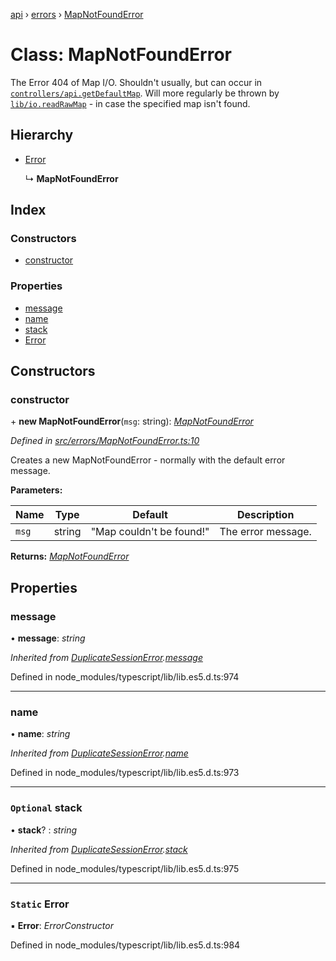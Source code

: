 [api](../README.md) › [errors](../modules/errors.md) › [MapNotFoundError](errors.mapnotfounderror.md)

# Class: MapNotFoundError

The Error 404 of Map I/O. Shouldn't usually, but can occur in [`controllers/api.getDefaultMap`](../modules/controllers_api.md#getdefaultmap).
Will more regularly be thrown by [`lib/io.readRawMap`](../modules/lib_io.md#readrawmap) - in case the specified map isn't found.

## Hierarchy

* [Error](errors.duplicatesessionerror.md#static-error)

  ↳ **MapNotFoundError**

## Index

### Constructors

* [constructor](errors.mapnotfounderror.md#constructor)

### Properties

* [message](errors.mapnotfounderror.md#message)
* [name](errors.mapnotfounderror.md#name)
* [stack](errors.mapnotfounderror.md#optional-stack)
* [Error](errors.mapnotfounderror.md#static-error)

## Constructors

###  constructor

\+ **new MapNotFoundError**(`msg`: string): *[MapNotFoundError](errors.mapnotfounderror.md)*

*Defined in [src/errors/MapNotFoundError.ts:10](https://github.com/KainPlan/api/blob/3eeae78/src/errors/MapNotFoundError.ts#L10)*

Creates a new MapNotFoundError - normally with the default error message.

**Parameters:**

Name | Type | Default | Description |
------ | ------ | ------ | ------ |
`msg` | string | "Map couldn't be found!" | The error message.  |

**Returns:** *[MapNotFoundError](errors.mapnotfounderror.md)*

## Properties

###  message

• **message**: *string*

*Inherited from [DuplicateSessionError](errors.duplicatesessionerror.md).[message](errors.duplicatesessionerror.md#message)*

Defined in node_modules/typescript/lib/lib.es5.d.ts:974

___

###  name

• **name**: *string*

*Inherited from [DuplicateSessionError](errors.duplicatesessionerror.md).[name](errors.duplicatesessionerror.md#name)*

Defined in node_modules/typescript/lib/lib.es5.d.ts:973

___

### `Optional` stack

• **stack**? : *string*

*Inherited from [DuplicateSessionError](errors.duplicatesessionerror.md).[stack](errors.duplicatesessionerror.md#optional-stack)*

Defined in node_modules/typescript/lib/lib.es5.d.ts:975

___

### `Static` Error

▪ **Error**: *ErrorConstructor*

Defined in node_modules/typescript/lib/lib.es5.d.ts:984
